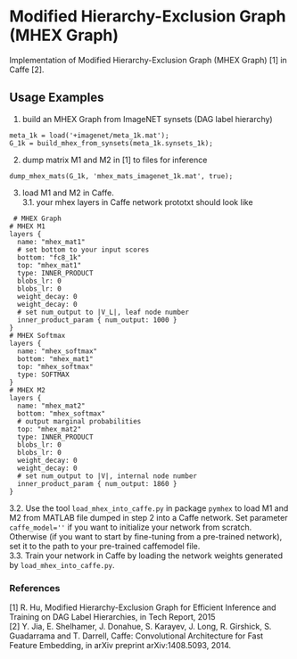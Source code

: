 # Modified Hierarchy-Exclusion Graph (MHEX Graph)
Implementation of Modified Hierarchy-Exclusion Graph (MHEX Graph) [1] in Caffe [2].

## Usage Examples
1. build an MHEX Graph from ImageNET synsets (DAG label hierarchy)
<pre><code>meta_1k = load('+imagenet/meta_1k.mat');
G_1k = build_mhex_from_synsets(meta_1k.synsets_1k);
</code></pre>
2. dump matrix M1 and M2 in [1] to files for inference
<pre><code>dump_mhex_mats(G_1k, 'mhex_mats_imagenet_1k.mat', true);
</code></pre>
3. load M1 and M2 in Caffe.  
3.1. your mhex layers in Caffe network prototxt should look like
<pre><code> # MHEX Graph
# MHEX M1
layers {
  name: "mhex_mat1"
  # set bottom to your input scores
  bottom: "fc8_1k"
  top: "mhex_mat1"
  type: INNER_PRODUCT
  blobs_lr: 0
  blobs_lr: 0
  weight_decay: 0
  weight_decay: 0
  # set num_output to |V_L|, leaf node number
  inner_product_param { num_output: 1000 }
}
# MHEX Softmax
layers {
  name: "mhex_softmax"
  bottom: "mhex_mat1"
  top: "mhex_softmax"
  type: SOFTMAX
}
# MHEX M2
layers {
  name: "mhex_mat2"
  bottom: "mhex_softmax"
  # output marginal probabilities
  top: "mhex_mat2"
  type: INNER_PRODUCT
  blobs_lr: 0
  blobs_lr: 0
  weight_decay: 0
  weight_decay: 0
  # set num_output to |V|, internal node number
  inner_product_param { num_output: 1860 }
}
</code></pre>  
3.2. Use the tool `load_mhex_into_caffe.py` in package `pymhex` to load M1 and M2 from MATLAB file dumped in step 2 into a Caffe network. Set parameter `caffe_model=''` if you want to initialize your network from scratch. Otherwise (if you want to start by fine-tuning from a pre-trained network), set it to the path to your pre-trained caffemodel file.  
3.3. Train your network in Caffe by loading the network weights generated by `load_mhex_into_caffe.py`.  

### References  
[1] R. Hu, Modified Hierarchy-Exclusion Graph for Efficient Inference and Training on DAG Label Hierarchies, in Tech Report, 2015  
[2] Y. Jia, E. Shelhamer, J. Donahue, S. Karayev, J. Long, R. Girshick, S. Guadarrama and T. Darrell, Caffe: Convolutional Architecture for Fast Feature Embedding, in arXiv preprint arXiv:1408.5093, 2014.
